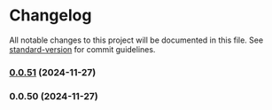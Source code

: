 # Changelog

All notable changes to this project will be documented in this file. See [standard-version](https://github.com/conventional-changelog/standard-version) for commit guidelines.

### [0.0.51](https://github.com/MediaCubeCo/mcui2/compare/v0.0.50...v0.0.51) (2024-11-27)

### 0.0.50 (2024-11-27)

